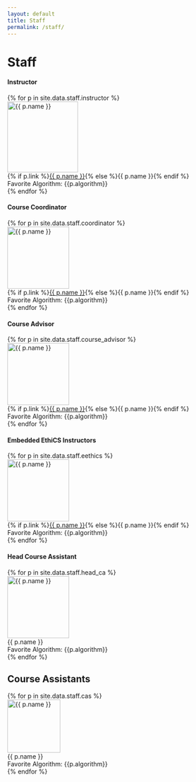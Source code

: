 ```yaml
---
layout: default
title: Staff
permalink: /staff/
---
```


# Staff

<h4>Instructor</h4>
<div class="row row-cols-2 row-cols-sm-3 row-cols-md-4 row-cols-lg-5 g-4">
  {% for p in site.data.staff.instructor %}
  <div class="col">
    <div class="text-center">
      <img src="{{ p.photo | relative_url }}"
           class="rounded-circle d-block mx-auto img-fluid"
           style="width:160px;height:160px;object-fit:cover;"
           alt="{{ p.name }}">
      <div class="mt-2 fw-semibold">
        {% if p.link %}<a href="{{ p.link }}" target="_blank" rel="noopener">{{ p.name }}</a>{% else %}{{ p.name }}{% endif %}
      </div>
      <div class="text-muted small">Favorite Algorithm: {{p.algorithm}}</div>
    </div>
  </div>
  {% endfor %}
</div>

<h4>Course Coordinator</h4>
<div class="row row-cols-2 row-cols-sm-3 row-cols-md-4 row-cols-lg-5 g-4">
  {% for p in site.data.staff.coordinator %}
  <div class="col">
    <div class="text-center">
      <img src="{{ p.photo | relative_url }}"
           class="rounded-circle d-block mx-auto img-fluid"
           style="width:140px;height:140px;object-fit:cover;"
           alt="{{ p.name }}">
      <div class="mt-2 fw-semibold">
        {% if p.link %}<a href="{{ p.link }}" target="_blank" rel="noopener">{{ p.name }}</a>{% else %}{{ p.name }}{% endif %}
      </div>
      <div class="text-muted small">Favorite Algorithm: {{p.algorithm}}</div>
    </div>
  </div>
  {% endfor %}
</div>

<h4>Course Advisor</h4>
<div class="row row-cols-2 row-cols-sm-3 row-cols-md-4 row-cols-lg-5 g-4">
  {% for p in site.data.staff.course_advisor %}
  <div class="col">
    <div class="text-center">
      <img src="{{ p.photo | relative_url }}"
           class="rounded-circle d-block mx-auto img-fluid"
           style="width:140px;height:140px;object-fit:cover;"
           alt="{{ p.name }}">
      <div class="mt-2 fw-semibold">
        {% if p.link %}<a href="{{ p.link }}" target="_blank" rel="noopener">{{ p.name }}</a>{% else %}{{ p.name }}{% endif %}
      </div>
      <div class="text-muted small">Favorite Algorithm: {{p.algorithm}}</div>
    </div>
  </div>
  {% endfor %}
</div>

<h4>Embedded EthiCS Instructors</h4>
<div class="row row-cols-2 row-cols-sm-3 row-cols-md-4 row-cols-lg-5 g-4">
  {% for p in site.data.staff.eethics %}
  <div class="col">
    <div class="text-center">
      <img src="{{ p.photo | relative_url }}"
           class="rounded-circle d-block mx-auto img-fluid"
           style="width:140px;height:140px;object-fit:cover;"
           alt="{{ p.name }}">
      <div class="mt-2 fw-semibold">
        {% if p.link %}<a href="{{ p.link }}" target="_blank" rel="noopener">{{ p.name }}</a>{% else %}{{ p.name }}{% endif %}
      </div>
      <div class="text-muted small">Favorite Algorithm: {{p.algorithm}}</div>
    </div>
  </div>
  {% endfor %}
</div>

<h4>Head Course Assistant</h4>
<div class="row row-cols-2 row-cols-sm-3 row-cols-md-4 row-cols-lg-5 g-4">
  {% for p in site.data.staff.head_ca %}
  <div class="col">
    <div class="text-center">
      <img src="{{ p.photo | relative_url }}"
           class="rounded-circle d-block mx-auto img-fluid"
           style="width:140px;height:140px;object-fit:cover;"
           alt="{{ p.name }}">
      <div class="mt-2 fw-semibold">{{ p.name }}</div>
      <div class="text-muted small">Favorite Algorithm: {{p.algorithm}}</div>
    </div>
  </div>
  {% endfor %}
</div>

<h2>Course Assistants</h2>
<div class="row row-cols-2 row-cols-sm-3 row-cols-md-4 row-cols-lg-5 g-4">
  {% for p in site.data.staff.cas %}
  <div class="col">
    <div class="text-center">
      <img src="{{ p.photo | relative_url }}"
           class="rounded-circle d-block mx-auto img-fluid"
           style="width:120px;height:120px;object-fit:cover;"
           alt="{{ p.name }}">
      <div class="mt-2">{{ p.name }}</div>
      <div class="text-muted small">Favorite Algorithm: {{p.algorithm}}</div>
    </div>
  </div>
  {% endfor %}
</div>

